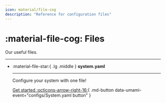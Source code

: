 ```yaml
---
icon: material/file-cog
description: "Reference for configuration files"
---
```


# :material-file-cog: Files

Our useful files.

------

<div class="grid cards" markdown> 

-   :material-file-star:{ .lg .middle } __system.yaml__

    ---

    Configure your system with one file!

    [Get started :octicons-arrow-right-16:](system.md){ .md-button data-umami-event="configs/System.yaml button" }


</div>
